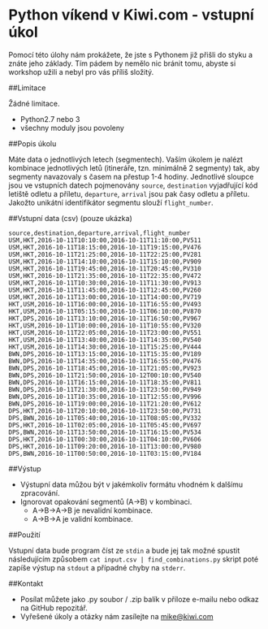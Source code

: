 
# Python víkend v Kiwi.com - vstupní úkol

Pomocí této úlohy nám prokážete, že jste s Pythonem již přišli do styku a znáte jeho základy. Tím pádem by nemělo nic bránit tomu, abyste si workshop užili a nebyl pro vás příliš složitý.

##Limitace

Žádné limitace.

- Python2.7 nebo 3
- všechny moduly jsou povoleny


##Popis úkolu

Máte data o jednotlivých letech (segmentech). Vaším úkolem je nalézt kombinace jednotlivých letů (itineráře, tzn. minimálně 2 segmenty) tak,
aby segmenty navazovaly s časem na přestup 1-4 hodiny. Jednotlivé sloupce jsou ve vstupních datech pojmenovány `source`, `destination` vyjadřující kód letiště odletu a příletu, `departure`, `arrival` jsou pak časy odletu a příletu. Jakožto unikátní identifikátor segmentu slouží `flight_number`.

##Vstupní data (csv) (pouze ukázka)

```
source,destination,departure,arrival,flight_number
USM,HKT,2016-10-11T10:10:00,2016-10-11T11:10:00,PV511
USM,HKT,2016-10-11T18:15:00,2016-10-11T19:15:00,PV476
USM,HKT,2016-10-11T21:25:00,2016-10-11T22:25:00,PV281
USM,HKT,2016-10-11T14:10:00,2016-10-11T15:10:00,PV909
USM,HKT,2016-10-11T19:45:00,2016-10-11T20:45:00,PV310
USM,HKT,2016-10-11T21:35:00,2016-10-11T22:35:00,PV472
USM,HKT,2016-10-11T10:30:00,2016-10-11T11:30:00,PV913
USM,HKT,2016-10-11T11:45:00,2016-10-11T12:45:00,PV260
USM,HKT,2016-10-11T13:00:00,2016-10-11T14:00:00,PV719
HKT,USM,2016-10-11T16:00:00,2016-10-11T16:55:00,PV493
HKT,USM,2016-10-11T05:15:00,2016-10-11T06:10:00,PV870
HKT,DPS,2016-10-11T13:10:00,2016-10-11T16:50:00,PV967
HKT,USM,2016-10-11T10:00:00,2016-10-11T10:55:00,PV320
HKT,USM,2016-10-11T22:05:00,2016-10-11T23:00:00,PV551
HKT,USM,2016-10-11T13:40:00,2016-10-11T14:35:00,PV540
HKT,USM,2016-10-11T14:30:00,2016-10-11T15:25:00,PV444
BWN,DPS,2016-10-11T13:15:00,2016-10-11T15:35:00,PV189
BWN,DPS,2016-10-11T14:35:00,2016-10-11T16:55:00,PV476
BWN,DPS,2016-10-11T18:45:00,2016-10-11T21:05:00,PV923
BWN,DPS,2016-10-11T21:50:00,2016-10-12T00:10:00,PV540
BWN,DPS,2016-10-11T16:15:00,2016-10-11T18:35:00,PV811
BWN,DPS,2016-10-11T21:30:00,2016-10-11T23:50:00,PV949
BWN,DPS,2016-10-11T10:35:00,2016-10-11T12:55:00,PV996
BWN,DPS,2016-10-11T19:00:00,2016-10-11T21:20:00,PV612
DPS,HKT,2016-10-11T20:10:00,2016-10-11T23:50:00,PV731
DPS,BWN,2016-10-11T05:40:00,2016-10-11T08:05:00,PV332
DPS,HKT,2016-10-11T02:05:00,2016-10-11T05:45:00,PV697
DPS,BWN,2016-10-11T13:50:00,2016-10-11T16:15:00,PV534
DPS,HKT,2016-10-11T00:30:00,2016-10-11T04:10:00,PV606
DPS,HKT,2016-10-11T09:20:00,2016-10-11T13:00:00,PV980
DPS,BWN,2016-10-11T00:50:00,2016-10-11T03:15:00,PV184
```

##Výstup


- Výstupní data můžou být v jakémkoliv formátu vhodném k dalšímu zpracování.
- Ignorovat opakování segmentů (A->B) v kombinaci. 
  - A->B->A->B je nevalidní kombinace. 
  - A->B->A je validní kombinace.

##Použití

Vstupní data bude program číst ze `stdin` a bude jej tak možné spustit následujícím způsobem `cat input.csv | find_combinations.py` skript poté zapíše výstup na `stdout` a případné chyby na `stderr`.

##Kontakt

- Posílat můžete jako .py soubor / .zip balík v příloze e-mailu nebo odkaz na GitHub repozitář.
- Vyřešené úkoly a otázky nám zasílejte na mike@kiwi.com
